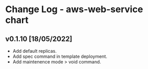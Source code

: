# Change Log - aws-web-service chart

## v0.1.10 [18/05/2022]

* Add default replicas.
* Add spec command in template deployment.
* Add maintenence mode > void command.

